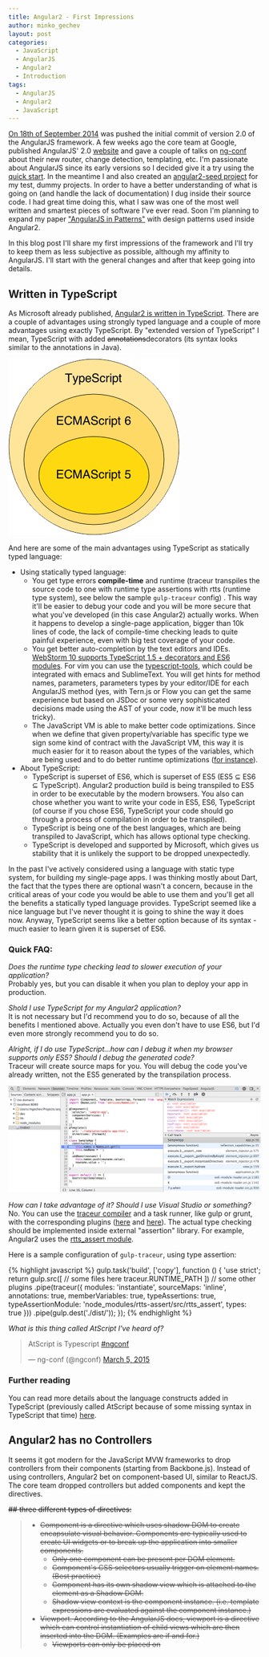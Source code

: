 ```yaml
---
title: Angular2 - First Impressions
author: minko_gechev
layout: post
categories:
  - JavaScript
  - AngularJS
  - Angular2
  - Introduction
tags:
  - AngularJS
  - Angular2
  - JavaScript
---
```


[On 18th of September 2014](https://github.com/angular/angular/commits/master?page=24) was pushed the initial commit of version 2.0 of the AngularJS framework. A few weeks ago the core team at Google, published AngularJS' 2.0 [website](https://angular.io/) and gave a couple of talks on [ng-conf](https://www.youtube.com/watch?list=PLOETEcp3DkCoNnlhE-7fovYvqwVPrRiY7&v=QHulaj5ZxbI) about their new router, change detection, templating, etc. I'm passionate about AngularJS since its early versions so I decided give it a try using the [quick start](https://angular.io/docs/js/latest/quickstart.html). In the meantime I and also created an [angular2-seed project](https://github.com/mgechev/angular2-seed) for my test, dummy projects. In order to have a better understanding of what is going on (and handle the lack of documentation) I dug inside their source code. I had great time doing this, what I saw was one of the most well written and smartest pieces of software I've ever read. Soon I'm planning to expand my paper ["AngularJS in Patterns"](https://github.com/mgechev/angularjs-in-patterns) with design patterns used inside Angular2.

In this blog post I'll share my first impressions of the framework and I'll try to keep them as less subjective as possible, although my affinity to AngularJS. I'll start with the general changes and after that keep going into details.

## Written in TypeScript

As Microsoft already published, [Angular2 is written in TypeScript](http://blogs.msdn.com/b/typescript/archive/2015/03/05/angular-2-0-built-on-typescript.aspx). There are a couple of advantages using strongly typed language and a couple of more advantages using exactly TypeScript. By "extended version of TypeScript" I mean, TypeScript with added <strike>annotations</strike>decorators (its syntax looks similar to the annotations in Java).

![JavaScript Dialects](/images/js-dialects-ven.png)

And here are some of the main advantages using TypeScript as statically typed language:

- Using statically typed language:
  - You get type errors **compile-time** and runtime (traceur transpiles the source code to one with runtime type assertions with rtts (runtime type system), see below the sample `gulp-traceur` config) . This way it'll be easier to debug your code and you will be more secure that what you've developed (in this case Angular2) actually works. When it happens to develop a single-page application, bigger than 10k lines of code, the lack of compile-time checking leads to quite painful experience, even with big test coverage of your code.
  - You get better auto-completion by the text editors and IDEs. [WebStorm 10 supports TypeScript 1.5 + decorators and ES6 modules](https://www.jetbrains.com/webstorm/whatsnew/). For vim you can use the [typescript-tools](https://github.com/clausreinke/typescript-tools), which could be integrated with emacs and SublimeText. You will get hints for method names, parameters, parameters types by your editor/IDE for each AngularJS method (yes, with Tern.js or Flow you can get the same experience but based on JSDoc or some very sophisticated decisions made using the AST of your code, now it'll be much less tricky).
  - The JavaScript VM is able to make better code optimizations. Since when we define that given property/variable has specific type we sign some kind of contract with the JavaScript VM, this way it is much easier for it to reason about the types of the variables, which are being used and to do better runtime optimizations ([for instance](https://github.com/sq/JSIL/wiki/Optimizing-dynamic-JavaScript-with-inline-caches)).
- About TypeScript:
  - TypeScript is superset of ES6, which is superset of ES5 (ES5 ⊆ ES6 ⊆ TypeScript). Angular2 production build is being transpiled to ES5 in order to be executable by the modern browsers. You also can chose whether you want to write your code in ES5, ES6, TypeScript (of course if you chose ES6, TypeScript your code should go through a process of compilation in order to be transpiled).
  - TypeScript is being one of the best languages, which are being transpiled to JavaScript, which has allows optional type checking.
  - TypeScript is developed and supported by Microsoft, which gives us stability that it is unlikely the support to be dropped unexpectedly.

In the past I've actively considered using a language with static type system, for building my single-page apps. I was thinking mostly about Dart, the fact that the types there are optional wasn't a concern, because in the critical areas of your code you would be able to use them and you'll get all the benefits a statically typed language provides. TypeScript seemed like a nice language but I've never thought it is going to shine the way it does now. Anyway, TypeScript seems like a better option because of its syntax - much easier to learn given it is superset of ES6.

### Quick FAQ:

*Does the runtime type checking lead to slower execution of your application?*<br>
Probably yes, but you can disable it when you plan to deploy your app in production.

*Shold I use TypeScript for my Angular2 application?*<br>
It is not necessary but I'd recommend you to do so, because of all the benefits I mentioned above. Actually you even don't have to use ES6, but I'd even more strongly recommend you to do so.

*Alright, if I do use TypeScript...how can I debug it when my browser supports only ES5? Should I debug the generated code?*<br>
Traceur will create source maps for you. You will debug the code you've already written, not the ES5 generated by the transpilation process.

![TypeScript source maps](/images/surcemaps-typescript.png)

*How can I take advantage of it? Should I use Visual Studio or something?*<br>
No. You can use the [traceur compiler](https://github.com/google/traceur-compiler) and a task runner, like gulp or grunt, with the corresponding plugins ([here](https://github.com/sindresorhus/gulp-traceur) and [here](https://github.com/aaronfrost/grunt-traceur)). The actual type checking should be implemented inside external "assertion" library. For example, Angular2 uses the [rtts_assert module](https://www.npmjs.com/package/rtts_assert).

Here is a sample configuration of `gulp-traceur`, using type assertion:

{% highlight javascript %}
gulp.task('build', ['copy'], function () {
  'use strict';
  return gulp.src([
      // some files here
      traceur.RUNTIME_PATH
    ])
    // some other plugins
    .pipe(traceur({
      modules: 'instantiate',
      sourceMaps: 'inline',
      annotations: true,
      memberVariables: true,
      typeAssertions: true,
      typeAssertionModule: 'node_modules/rtts-assert/src/rtts_assert',
      types: true
    }))
    .pipe(gulp.dest('./dist/'));
});
{% endhighlight %}

*What is this thing called AtScript I've heard of?*<br>

<blockquote class="twitter-tweet" lang="en"><p>AtScript is Typescript <a href="https://twitter.com/hashtag/ngconf?src=hash">#ngconf</a></p>&mdash; ng-conf (@ngconf) <a href="https://twitter.com/ngconf/status/573521849780305920">March 5, 2015</a></blockquote>
<script async src="//platform.twitter.com/widgets.js" charset="utf-8"></script>

### Further reading

You can read more details about the language constructs added in TypeScript (previously called AtScript because of some missing syntax in TypeScript that time) [here](https://docs.google.com/document/d/11YUzC-1d0V1-Q3V0fQ7KSit97HnZoKVygDxpWzEYW0U/edit).

## Angular2 has no Controllers

It seems it got modern for the JavaScript MVW frameworks to drop controllers from their components (starting from Backbone.js). Instead of using controllers, Angular2 bet on component-based UI, similar to ReactJS. The core team dropped controllers but added components and kept the directives.

<strike>
## three different types of directives:

> - Component is a directive which uses shadow DOM to create encapsulate visual behavior. Components are typically used to create UI widgets or to break up the application into smaller components.
>   - Only one component can be present per DOM element.
>   - Component's CSS selectors usually trigger on element names. (Best practice)
>   - Component has its own shadow view which is attached to the element as a Shadow DOM.
>   - Shadow view context is the component instance. (i.e. template expressions are evaluated against the component instance.)
> - Viewport. According to the AngularJS docs, viewport is a directive which can control instantiation of child views which are then inserted into the DOM. (Examples are if and for.)
>   - Viewports can only be placed on <template> elements (or the short hand version which uses <element template> attribute.)
>   - Only one viewport can be present per DOM template element.
>   - The viewport is created over the template element. This is known as the ViewContainer.
> Viewport can insert child views into the ViewContainer. The child views show up as siblings of the Viewport in the DOM.
> - Decorator. According to the AngularJS docs (still incomplete) decorators are the simplest kind of directive is a decorator. Directives are usefull for encapsulating behavior.
>   - Multiple decorators can be placed on a single element.
>   - Decorators do not introduce new evaluation context.
>   - Decorators are registered through the @Decorator meta-data annotation.
</strike>

### Quick FAQ:

*Doesn't removal of the controllers violates the separation of concerns principle advocated by AngularJS?*<br>
Great question, Minko, thanks for asking! How given AngularJS application looks like? We have a view (a template), which is a composition of directives. These directives should handle the **whole** DOM logic. We also have services - they are responsible for encapsulating all the business logic. And we have controllers. The controllers are mostly user input handlers, they also add some properties to the scope. The best practices state that we need to keep the controllers as lean as possible. Let's think of what we will lose if we move the user input handling and adding properties to the scope to our directive instead to the controllers. Can we reduce the code reuse? If we don't create highly coherent directives - probably, if we couple the directives with the business logic this may happen (i.e. use domain specific service inside our dialog directive, for example). But what if we create a higher level directive, which is one or a fewer levels of abstraction above the primitives, which form our template? This way we handle the user input independently from our primitive UI components, so they are still completely reusable but we also remove one more component, which only makes the framework harder for learning.

*Similar to React? Does that mean that we have to inline our markup inside the directives we define?*<br>
You can but you don't have to. You can use inline templates or external files (just like using `template` and `templateUrl` in AngularJS 1.x).

*Does that mean that I need to change the design of the whole app, i.e. turn each controller into a directive of type component?*<br>
No, you don't have to change the design of your app. In order to make the transition even smoother you can use the ["container component pattern"](http://jaysoo.ca/2015/03/30/container-component-pattern-in-angular-1/) but also keep in mind that the new router.

*Do I have to rewrite everything I already have?*<br>
Very likely to rewrite big parts of your application, but if you've structured your application properly (i.e. followed my style guide), you'd be able to completely reuse at least your services.

## No Two-Way data-binding

One of the things AngularJS 1.x was loved about was the two-way data-binding using `ng-model`. Well, it is dropped from v2.0. Initially it might seems a bit weird, crazy and frustrating but it is actually a really good thing, do not be heartbroken. Removing the two-way data-binding leads to:

- More explicit data-flow
- No circular dependencies between bindings (so no TTL of the `$digest`)
- Better performance
  - The digest loop could be run only once
  - We can create apps, which are friendly to immutable/observable models, which allows us to make further optimizations (for more information about immutable data take a look at [my talk at `ng-vegas`](http://www.ng-vegas.org/) or this great [post by Victor Savkin](http://victorsavkin.com/post/110170125256/change-detection-in-angular-2), a core member of the AngularJS team)

### Quick FAQ:

*Does that mean that we'll do a lot of manual work building forms?*<br>
No. Angular2 has a great [forms module](http://angularjs.blogspot.com/2015/03/forms-in-angular-2.html).

*Single directional data flow...We can use Flux then?*<br>
Yes you can! I'd even recommend to use Flux! Here is one more [great post by Victor Savkin about using Flux with AngularJS](http://victorsavkin.com/post/99998937651/building-angular-apps-using-flux-architecture).

*So Angular2 is basically ReactJS implemented by Google?*<br>
No. The binding mechanism is completely different, it provides wider functionality than React (Angular2 is lighter compared to AngularJS 1.x but still provides built-in directives, dependency injection, different components, etc.). This does not mean that you should give up using React and wait for Angular2, both frameworks have unidirectional data flow, which makes them suitable for the flux architecture. You might be able to make a smooth transition from React to Angular2 if you haven't coupled the rest of your flux components (stores, actions, dispatcher) with your UI components.

## WebComponents

<blockquote class="twitter-tweet" lang="en"><p>Angular v2 doesn&#39;t seem like a &quot;framework&quot;, but more like a library that sits on top of the web standards. And this my friends, is awesome.</p>&mdash; Adam Bradley (@adamdbradley) <a href="https://twitter.com/adamdbradley/status/565518739056373763">February 11, 2015</a></blockquote>
<script async src="//platform.twitter.com/widgets.js" charset="utf-8"></script>

What exactly is framework and what is a library? Lets take a look at AngularJS' docs:

>The impedance mismatch between dynamic applications and static documents is often solved with:
>a library - a collection of functions which are useful when writing web apps. Your code is in charge and it calls into the library when it sees fit. E.g., jQuery.
>frameworks - a particular implementation of a web application, where your code fills in the details. The framework is in charge and it calls into your code when it needs something app specific. E.g., durandal, ember, etc.

I wouldn't call Angular2 a library but it is much closer to library rather than AngularJS 1.x. Anyway, what matters mostly is that it is on top of web standards. It uses shadow DOM for better encapsulation of the directives, takes advantage custom elements, etc.

### Quick FAQ:

*So I can't use Angular2 in IE and any other browser which doesn't support Web Components?*<br>
You can. There are a lot of [polyfills](http://webcomponents.org/polyfills/), which handle the lack of support.

## New Router

[Brian Ford gave a talk about the new router of AngularJS](https://www.youtube.com/watch?v=vecg70fPDFw). I'm not saying "the new router of Angular2" because it could be used in AngularJS 1.x apps as well, which will make your transition smoother. What is that great about the new router? It is more feature rich than the old `ngRoute` and with Angular2 in mind unlike `uiRouter`. Probably it is the only component, which got more complex to use (given the increased amount of features it has) but most likely it won't be part of the core of the framework (similarly to `ngRoute`), given it is hosted in different repo.

You can use the new router inside your AngularJS 1.x app if you "emulate" the Angular2 component directive with the legacy controllers and templates.

### Quick FAQ:

*How I can try the new router?*<br>
You can use [this repo](https://github.com/angular/router).

*Should I start my new project with the old router or the new one instead?*<br>
[Use the new router.](https://youtu.be/vecg70fPDFw?t=12m9s)

## Real Modules

During the AngularJS classes I led I had troubles explaining why AngularJS has modules, which must be loaded explicitly but there's no way to load them asynchronously, without hacky solutions. Well, Angular2 uses the ES6 modules. Since they are not supported by the browsers yet, you can fallback to [SystemJS](https://github.com/systemjs/systemjs) and [ES6-module loader](https://github.com/ModuleLoader/es6-module-loader/), or transpile them to AMD, CommonJS or whatever you find [suitable for yourself](https://github.com/google/traceur-compiler/wiki/Options-for-Compiling#options-for-modules).

This allows creating bundles with the modules, which are required during the initial page load and loading all others on demand, asynchronously. That's one of the things I've always dreamed of and I'm kind of disappointed it is added at this late stage.

**PS**: [Here is a proposal concerning AngularJS 1.5](https://github.com/angular/angular.js/issues/11015), which allows asynchronously loading of components.

## No more $scope

There are a lot of statements the `$scope` was a tricky for explanation concept to the AngularJS beginners. Well, I had harder times explaining the module system, anyway, there's no such thing as `$scope` in Angular2! Again, there is no scope. Instead of binding to properties in the scope inside our templates, we directly bind to properties of our "components".

For example, the component below has selector `sample-app` (i.e. we can use it as `<sample-app></sample-app>`) and template located inside `./templates/sample-app.html` (you can find the whole source code at my [GitHub repository](https://github.com/mgechev/angular2-seed)).

{% highlight javascript %}
@Component({
  selector: 'sample-app',
  componentServices: [
    NameList
  ]
})
@Template({
  url: './templates/sample-app.html',
  directives: [Foreach]
})
class SampleApp {
  constructor() {
    this.names = NameList.get();
    this.newName = '';
  }
  addName(newname) {
    this.names.push(newname.value);
    newname.value = '';
  }
}
{% endhighlight %}

We can directly bind to `this.names` inside our template, like this:

{% highlight html %}
...
<ul>
  <li *foreach="#name in names">{{name}}</li>
</ul>
...
{% endhighlight %}

No scope at all! Awesome, isn't it? So far, so good. We do not have scope. But remember, we used to use `$scope.$apply` in order to force execution of the `$digest` loop and perform dirty checking? How are we going to do this now? Well, we cant.

### Quick FAQ:

*I like the scope, I was able to explicitly state what I want to expose to my templates. Are there any advantages removing the scope except of "hard to explain to beginners"?*<br>
Some of the biggest memory leaks I've ever had were caused by forgetting to destroy the `$scope` of given directive. Removing scope leads to less AngularJS components, so less bugs, lower complexity. A lot of people were doing things which sometimes looked like workarounds, when inheriting the scope (thinking they've inherited the controller), doing complex publish/subscribe messaging between parent and child scopes etc. All these things will not be required anymore.

## No more $scope.$apply

But how then AngularJS knows that anything outside it's execution context has taken a place? Lets think where the changes might come from:

- `setTimeout`
- `setInterval`
- `prompt` (yeah, there are people who still use it...)
- `XMLHttpRequest`
- `WebSockets`
- ...

![All The Things](/images/monkey-patch-all-the-things.png)

Basically a lot of browsers' APIs. How we can be notified when the user invokes method from any of these APIs? **Well...we can monkey patch all of them!** That's what Brian Ford explained in his [talk about `Zone.js` in ng-conf 2014](https://www.youtube.com/watch?v=3IqtmUscE_U).

I bet now you're thinking - "Oh God! Why I'd use something, which monkey patches all the browser APIs? This is just not right!". Why it isn't?

### Quick FAQ:

*Will patching the browser's APIs lead to huge amount of bugs?*<br>
Very smart people, who know what they are doing, work on making Zone.js patch the APIs without any issues. It also has [solid amount of tests](https://github.com/angular/zone.js/tree/master/test).

*Will using Zone.js slowdown the method executions?*<br>
According to the talk about [Zone.js](https://www.youtube.com/watch?v=3IqtmUscE_U), this is not the case.

## Errors in the Template Expressions

Another thing I didn't really like in AngularJS 1.x was the lack of errors when you had a mistake inside an expression used in a template. The errors, which you were supposed to get were omitted and you weren't aware that your code actually doesn't work. Well, in Angular2 you will get runtime errors in such cases.

## i18n

`angular-translate` was the default choice when it used to came to internationalization in AngularJS 1.x. It is a great tool, which allows you to define the different strings used inside your AngularJS application in json files and include them on the correct places using filters and directives. You are able to define different translations of these strings, using multiple json files for the languages you need. The language files are usually loaded on demand.

Since the AngularJS team has slightly broader vision for the way the i18n should be implemented they will add it as a project supported by Google. They will allow building the AngularJS templates with the correct strings embedded inside them. This will speedup the load time since you won't need to load external files. AngularJS 1.4 has support for plurals and gender (which may ease the transition from 1.x to 2.0), in Angular2 will be implemented the string interpolation. For further information on the topic take a look at this video:

<iframe width="560" height="315" src="https://www.youtube.com/embed/iBBkCA1M-mc?list=PLOETEcp3DkCoNnlhE-7fovYvqwVPrRiY7" frameborder="0" allowfullscreen></iframe>

### Quick FAQ:

*Will `angular-translate` be still compatible with Angular2?*<br>
Most likely, no. I'm not aware whether the `angular-translate` team have plans to port it to the new version of the framework.

## Ultra Fast Change Detection

**There is still no final version of the change detection. The underlaying implementation should not concern us, the AngularJS team will do the best based on huge amount of benchmarks, on different devices in different environment. This section is only for fun, exploring some design decisions.**

Another completely innovative idea I found, digging inside AngularJS' source code was inside the `JITChangeDetector`. Mostly because of the inline-caches, the JavaScript VMs are capable of doing smarter optimizations in expressions like:

{% highlight javascript %}
this.value === oldValue;
{% endhighlight %}

The AngularJS team decided that they can generate JavaScript classes, which implement this change detection mechanism, instead of using method calls (take a look [at these benchmarks](http://jsperf.com/object-observe-polyfill-sandbox)). How does it work? According to my quick research:

- AngularJS tokenizes the registered ("watched") expressions
- AngularJS builds [AST](https://en.wikipedia.org/wiki/Abstract_syntax_tree)
- Using the [visitor pattern](https://en.wikipedia.org/wiki/Visitor_pattern) AngularJS' creates the so-called "ProtoRecords" list.
- [Based on a template](https://github.com/angular/angular/blob/master/modules/angular2/src/change_detection/change_detection_jit_generator.es6) and the ProtoRecords, AngularJS implements the "dummy" change detection for a specific component.

### Quick FAQ:

*Does it mean that the generation of source code will slowdown the execution of my app?*<br>
It is done when the bindings change, lazily. Probably it will perform better in most scenarios.

*Is it going to be hard for debugging?*<br>
We trust AngularJS that it is going to be implemented well and we won't need to touch it!

*Will it lead to any debugging complications (for example entering the change detection, generated class because of a breakpoint we're in)?*<br>
If you use your debugger properly you should not have any issues. Take a look at the [slides of Addy Osmani on the state of DevTools, 2015, jQuery London meetup](https://speakerdeck.com/addyosmani/devtools-state-of-the-union-2015?slide=109).

### Further reading

For more information you can take a look at the design docs ([here](https://docs.google.com/document/d/1QKTbyVNPyRW-otJJVauON4TFMHpl0zNBPkJcTcfPJWg/edit?usp=drive_web) and [here](https://docs.google.com/document/d/10W46qDNO8Dl0Uye3QX0oUDPYAwaPl0qNy73TVLjd1WI/edit?usp=drive_web)) and the [AngularJS' source code](https://github.com/angular/angular/tree/master/modules/angular2/src/change_detection).

## It is not production ready

The API of Angular2 is still under development. There are a lot of things, which are still not clarified (like change detection, best API, forms API, etc.). You can play with the framework using the [quick start](https://angular.io/docs/js/latest/quickstart.html) or [my seed project](https://github.com/mgechev/angular2-seed)

## What else we have left?

### Filters

According to the documentation, Angular2 will have <strike>formatters</strike> pipes, which are equivalent (a bit more powerful, since allow enhancement of the change detection) to the filters, well known from version 1.x.

### Improved DI

The dependency injection mechanism will be used with the decorators syntax provided by TypeScript. You can take a look at the source code [here](https://github.com/angular/di.js). Since it is implemented as external library, you can use it inside your project. Here is a simple example from the git repo of `di.js`:

{% highlight javascript %}
import {Inject} from 'di';
import {Electricity} from './electricity';

@Inject(Electricity)
export class Fridge {
  constructor(electricity) {
    this.electricity = electricity;
  }

  getEggs() {
    return '3 eggs';
  }
}
{% endhighlight %}

## Conclusion

Angular2 will be a brand new framework, which is not backward compatible with AngularJS 1.x. It is implemented in TypeScript but you don't have to use it if you don't want to. It implements some of the ideas from ReactJS, mostly the unidirectional data flow, which makes it work great with the [flux architecture](https://facebook.github.io/react/docs/flux-overview.html). It is on top of web standards (which is a big bonus compared to ReactJS) and takes advantage of some of the web components' APIs. It will be much faster and lighter compared to AngularJS 1.x and will be supported by the modern browsers with polyfills for older ones (as far as I know the support for IE7 and IE8 will be dropped).

You can use some of the libraries used for the development of Angular2 (like [DI](https://github.com/angular/di.js), [rtts_assert](https://www.npmjs.com/package/rtts_assert), [router](https://github.com/angular/router), [benchpress](https://www.npmjs.com/package/benchpress)) in your current AngularJS and non-AngularJS projects.

Should I use it in production now? **No**, but you can experiment with it. If you are planning to start a new project with AngularJS, better use AngularJS 1.x instead. Following some practices mentioned above will make your transition easier.

## Resources

- [Official Website](http://angular.io)
- [The official Angular2 repository](https://github.com/angular/angular)
- [Change detection design doc](https://docs.google.com/document/d/10W46qDNO8Dl0Uye3QX0oUDPYAwaPl0qNy73TVLjd1WI/edit)
- ["Ultra Fast Change Detection](https://docs.google.com/document/d/1QKTbyVNPyRW-otJJVauON4TFMHpl0zNBPkJcTcfPJWg/edit?usp=drive_web)
- [Localization and internationalization](https://www.youtube.com/watch?v=iBBkCA1M-mc)
- [angular2-seed](https://github.com/mgechev/angular2-seed)
- [Flux architecture](https://facebook.github.io/flux/)
